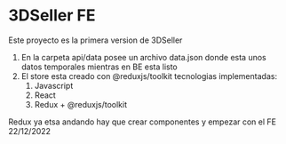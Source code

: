 # 3DSeller FE
Este proyecto es la primera version de 3DSeller
1. En la carpeta api/data posee un archivo data.json donde esta unos datos temporales mientras en BE esta listo
2. El store esta creado con @reduxjs/toolkit
tecnologias implementadas:
      1. Javascript
      2. React
      3. Redux + @reduxjs/toolkit
      
      
Redux ya etsa andando hay que crear componentes y empezar con el FE 22/12/2022

